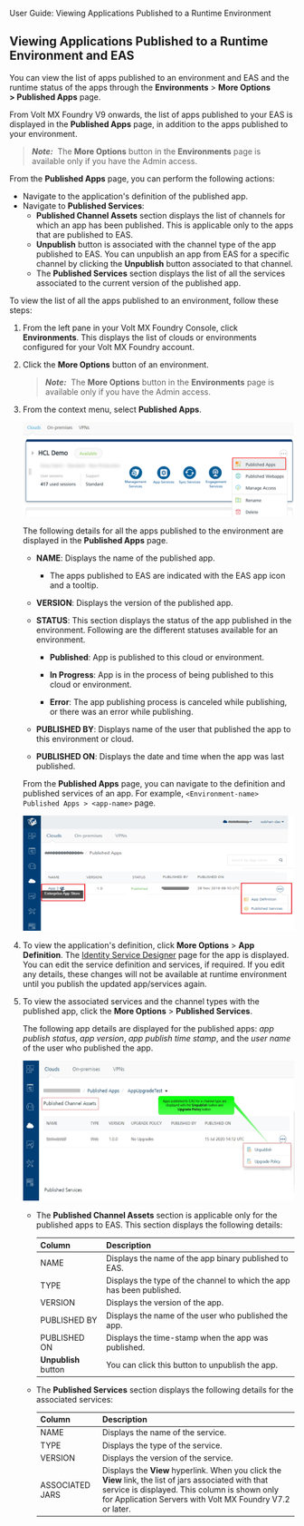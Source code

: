                                

User Guide: Viewing Applications Published to a Runtime Environment

Viewing Applications Published to a Runtime Environment and EAS
---------------------------------------------------------------

You can view the list of apps published to an environment and EAS and the runtime status of the apps through the **Environments** \> **More Options > Published Apps** page.

From Volt MX Foundry V9 onwards, the list of apps published to your EAS is displayed in the **Published Apps** page, in addition to the apps published to your environment.

> **_Note:_**  The **More Options** button in the **Environments** page is available only if you have the Admin access.

From the **Published Apps** page, you can perform the following actions:

*   Navigate to the application's definition of the published app.
*   Navigate to **Published Services**:
    *   **Published Channel Assets** section displays the list of channels for which an app has been published. This is applicable only to the apps that are published to EAS.
    *   **Unpublish** button is associated with the channel type of the app published to EAS. You can unpublish an app from EAS for a specific channel by clicking the **Unpublish** button associated to that channel.
    *   The **Published Services** section displays the list of all the services associated to the current version of the published app.

To view the list of all the apps published to an environment, follow these steps:

1.  From the left pane in your Volt MX Foundry Console, click **Environments**. This displays the list of clouds or environments configured for your Volt MX Foundry account.
2.  Click the **More Options** button of an environment.
    
    > **_Note:_**  The **More Options** button in the **Environments** page is available only if you have the Admin access.
    
3.  From the context menu, select **Published Apps**.
    
    ![](Resources/Images/PublishedApps1.png)
    
    The following details for all the apps published to the environment are displayed in the **Published Apps** page.
    
    *   **NAME**: Displays the name of the published app.
        *   The apps published to EAS are indicated with the EAS app icon and a tooltip.
    *   **VERSION**: Displays the version of the published app.
    *   **STATUS**: This section displays the status of the app published in the environment. Following are the different statuses available for an environment.
        *   **Published**: App is published to this cloud or environment.
            
        *   **In Progress**: App is in the process of being published to this cloud or environment.
            
        *   **Error**: The app publishing process is canceled while publishing, or there was an error while publishing.
            
    *   **PUBLISHED BY**: Displays name of the user that published the app to this environment or cloud.
    *   **PUBLISHED ON**: Displays the date and time when the app was last published.
    
    From the **Published Apps** page, you can navigate to the definition and published services of an app. For example, `<Environment-name> Published Apps > <app-name>` page.
    
    ![](Resources/Images/PublishAppwithEAS_594x251.png)
    
4.  To view the application's definition, click **More Options** > **App Definition**. The [Identity Service Designer](Identity.md) page for the app is displayed. You can edit the service definition and services, if required. If you edit any details, these changes will not be available at runtime environment until you publish the updated app/services again.
5.  To view the associated services and the channel types with the published app, click the ****More Options**** > **Published Services**.
    
    The following app details are displayed for the published apps: _app publish status_, _app version_, _app publish time stamp_, and the _user name_ of the user who published the app.
    
    ![](Resources/Images/PublishedChannelsServices_637x328.png)
    
    *   The **Published Channel Assets** section is applicable only for the published apps to EAS. This section displays the following details:
        
        | Column | Description |
        | --- | --- |
        | NAME | Displays the name of the app binary published to EAS. |
        | TYPE | Displays the type of the channel to which the app has been published. |
        | VERSION | Displays the version of the app. |
        | PUBLISHED BY | Displays the name of the user who published the app. |
        | PUBLISHED ON | Displays the time-stamp when the app was published. |
        | **Unpublish** button | You can click this button to unpublish the app. |
        
    *   The **Published Services** section displays the following details for the associated services:
        
        | Column | Description |
        | --- | --- |
        | NAME | Displays the name of the service. |
        | TYPE | Displays the type of the service. |
        | VERSION | Displays the version of the service. |
        | ASSOCIATED JARS | Displays the **View** hyperlink. When you click the **View** link, the list of jars associated with that service is displayed. This column is shown only for Application Servers with Volt MX Foundry V7.2 or later. |
